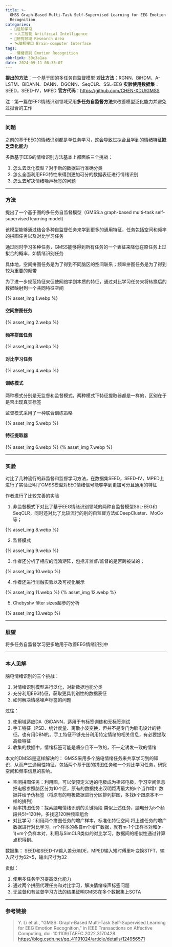 ```yaml
---
title: >-
  GMSS Graph-Based Multi-Task Self-Supervised Learning for EEG Emotion
  Recognition
categories:
  - 🌙进阶学习
  - ⭐人工智能 Artificial Intelligence
  - 💫研究领域 Research Area
  - 🛰️脑机接口 Brain-computer Interface
tags:
  - ☄️情绪识别 Emotion Recognition
abbrlink: 30c3a1aa
date: 2024-09-11 08:35:07
---
```


**提出的方法**：一个基于图的多任务自监督模型
**对比方法**：RGNN、BiHDM、A-LSTM、BiDANN、DANN、DGCNN、SeqCLR、SSL-EEG
**实验使用数据集**：SEED，SEED-IV，MPED
**官方代码**：https://github.com/CHEN-XDU/GMSS

注：第一篇在EEG情绪识别领域采用**多任务自监督方法**来改善模型泛化能力并避免过拟合的工作

***

### 问题

之前的基于EEG的情绪识别都是单任务学习，这会导致过拟合且学到的情绪特征**缺乏泛化能力**

多数基于EEG的情绪识别方法基本上都面临三个挑战：
1. 怎么去泛化模型？对于新的数据进行准确分类
2. 怎么全面利用EEG特性来得到更加可分的数据表征进行情绪识别
3. 怎么去解决情绪噪声标签的问题

***

### 方法

提出了一个基于图的多任务自监督模型（GMSS:a graph-based multi-task self-supervised learning model）

该模型能够通过结合多种自监督任务来学到更多的通用特征，任务包括空间和频率的拼图任务以及对比学习任务

通过同时学习多种任务，GMSS能够得到所有任务的一个表征来降低在原任务上过拟合的概率，如情绪识别任务

具体地，空间拼图任务是为了得到不同脑区的空间联系；频率拼图任务是为了得到较为重要的频带

为了进一步规范特征来促使网络学到本质的特征，通过对比学习任务来将转换后的数据映射到一个共同特征空间

{% asset_img 1.webp %}

#### 空间拼图任务

{% asset_img 2.webp %}

#### 频率拼图任务

{% asset_img 3.webp %}

#### 对比学习任务

{% asset_img 4.webp %}

#### 训练模式 

两种模式分别是无监督和监督模式，两种模式下特征提取器都是一样的，区别在于是否出现真实标签

监督模式采用了一种联合训练策略

{% asset_img 5.webp %}

#### 特征提取器

{% asset_img 6.webp %}
{% asset_img 7.webp %}

***

### 实验

对比了几种流行的非监督和监督学习方法，在数据集SEED，SEED-IV，MPED上进行了实验证明了GMSS模型对EEG情绪信号能够学到更加可分且通用的特征

作者进行了比较完善的实验

1. 非监督模式下对比了基于EEG情绪识别领域的两种自监督模型SSL-EEG和SeqCLR，同时还对比了比较流行的别的自监督方法如DeepCluster、MoCo等；

{% asset_img 8.webp %}

2. 监督模式

{% asset_img 9.webp %}

3. 作者还分析了相应的混淆矩阵，包括非监督/监督的是否跨被试的；

{% asset_img 10.webp %}

4. 作者还进行消融实验以及可视化展示

{% asset_img 11.webp %}
{% asset_img 12.webp %}

5. Chebyshv filter sizes超参的分析

{% asset_img 13.webp %}

***

### 展望

将多任务自监督学习更多地用于改善EEG情绪识别中

***

### 本人见解

脑电情绪识别的三个挑战：
1. 对情绪识别模型进行泛化，对新数据也能分类
2. 充分利用EEG特征，获取更具判别性的数据表征
3. 如何解决情感噪声标签的问题

过往：
1. 使用域适应DA（BiDANN，适用于有标签训练和无标签测试
2. 手工特征（PSD、统计度量、离散小波变换，但并不是专门为脑电设计的特征。也有用DBN的。手工特征不够充分利用特定情绪的相关信息，有必要提取高级特征
3. 收集的数据中，情绪标签可能是嘈杂且不一致的，不一定诱发一致的情绪

本文的DMSS是这样解决的：
GMSS采用多个脑电情绪任务来共享学习到的知识，从而产生通用性特征，包括两个基于图的拼图任务和一个对比学习任务，研究空间和频率信息的影响。
- 空间拼图任务：利用图，可以使预定义远的电极成为相邻电极，学习空间信息
	把电极参照脑区分为10个区，原有的数据找出汉明距离最大的k个当作增广数据并给予伪标签（将原有的电极数据进行分区排列拼图，多找k个跟原本不一样的排列）
- 频率拼图任务：探索脑电情绪识别的关键频段
	类似上述任务，脑电分为5个频段共5!=120种，多找这120种频率组合
- 对比学习：利用两个拼图任务的增广样本，标准化特征空间
	将上述任务的增广数据进行对比学习，n个样本的各自m个增广数据，就有m-1个正样本对和(n-1)×m个负样本对，利用与SimCLR类似的对比学习。数据间的相似性通过计算点积得到。

数据集：
SEED和SEED-IV输入差分熵DE，MPED输入短时傅里叶变换STFT，输入尺寸为62×5，输出尺寸为32

贡献：
1. 使用多任务学习提高泛化能力
2. 通过两个拼图代理任务和对比学习，解决情绪噪声标签问题
3. 无监督和有监督学习方法的结果证明GMSS在多个数据集上SOTA

***

### 参考链接

> Y. Li et al., "GMSS: Graph-Based Multi-Task Self-Supervised Learning for EEG Emotion Recognition," in IEEE Transactions on Affective Computing, doi: 10.1109/TAFFC.2022.3170428.
> <https://blog.csdn.net/qq_41191024/article/details/124956571>
